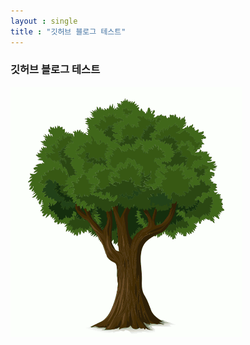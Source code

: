 ```yaml
---
layout : single
title : "깃허브 블로그 테스트"
---
```


### 깃허브 블로그 테스트


<img src='../images/2023-07-10-first/Tree.gif' alt='test'/>
